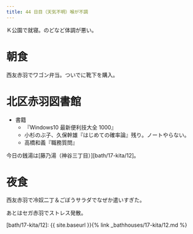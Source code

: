 ```yaml
---
title: 44 日目（天気不明）喉が不調
---
```


Ｋ公園で就寝。のどなど体調が悪い。

# 朝食

西友赤羽でワゴン弁当。ついでに靴下を購入。

# 北区赤羽図書館

* 書籍
  * 『Windows10 最新便利技大全 1000』
  * 小杉のぶ子、久保幹雄『はじめての確率論』残り。ノートやらない。
  * 高橋和義『職務質問』

今日の銭湯は[藤乃湯（神谷三丁目）][bath/17-kita/12]。

# 夜食

西友赤羽で冷奴二丁＆ごぼうサラダでなぜか遣いすぎた。

あとはセガ赤羽でストレス発散。

[bath/17-kita/12]: {{ site.baseurl }}{% link _bathhouses/17-kita/12.md %}
